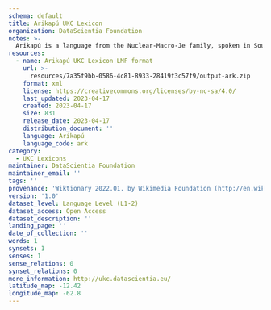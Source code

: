 ```yaml
---
schema: default
title: Arikapú UKC Lexicon
organization: DataScientia Foundation
notes: >-
  Arikapú is a language from the Nuclear-Macro-Je family, spoken in South America. The UKC Lexicon of Arikapú is represented as a lexico-semantic network. It consists of words, word senses, synsets, as well as sense-level and synset-level relationships.
resources:
  - name: Arikapú UKC Lexicon LMF format
    url: >-
      resources/7a35f9bb-0586-4c81-8933-28419f3c57f9/output-ark.zip
    format: xml
    license: https://creativecommons.org/licenses/by-nc-sa/4.0/
    last_updated: 2023-04-17
    created: 2023-04-17
    size: 831
    release_date: 2023-04-17
    distribution_document: ''
    language: Arikapú
    language_code: ark
category:
  - UKC Lexicons
maintainer: DataScientia Foundation
maintainer_email: ''
tags: ''
provenance: 'Wiktionary 2022.01. by Wikimedia Foundation (http://en.wiktionary.org); Princeton WordNet 2.1 by Princeton University (https://wordnet.princeton.edu)'
version: '1.0'
dataset_level: Language Level (L1-2)
dataset_access: Open Access
dataset_description: ''
landing_page: ''
date_of_collection: ''
words: 1
synsets: 1
senses: 1
sense_relations: 0
synset_relations: 0
more_information: http://ukc.datascientia.eu/
latitude_map: -12.42
longitude_map: -62.8
---
```

